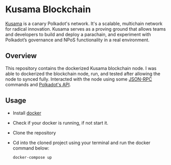 # Kusama Blockchain 

[Kusama](https://kusama.network/) is a canary Polkadot's network. It's a scalable, multichain network for radical innovation. Kusama serves as a proving ground that allows teams and developers to build and deploy a parachain, and experiment with Polkadot’s governance and NPoS functionality in a real environment.


## Overview

This repository contains the dockerized Kusama blockchain node. I was able to dockerized the blockchain node, run, and tested after allowing the node to synced fully. Interacted with the node using some [JSON-RPC](https://polkadot.js.org/docs/substrate/rpc) commands and [Polkadot's API](https://polkadot.js.org/docs/api). 


## Usage 
- Install [docker](https://docs.docker.com/get-docker/)
- Check if your docker is running, if not start it. 
- Clone the repository
- Cd into the cloned project using your terminal and run the docker command below:

    ```shell
    docker-compose up
    ```

